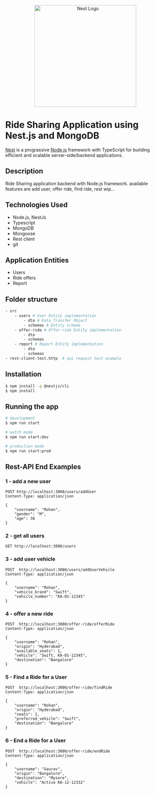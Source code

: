 <p align="center">
  <a href="http://nestjs.com/" target="blank"><img src="https://nestjs.com/img/logo_text.svg" width="320" alt="Nest Logo" /></a>
</p>

# Ride Sharing Application using Nest.js and MongoDB

[Nest](https://github.com/nestjs/nest) is a prograssive [Node.js](https://nodejs.org) framework with TypeScript for building efficient and scalable server-side/backend applications.

## Description

Ride Sharing application backend with Node.js framework. available features are add user, offer ride, find ride, rest wip...

## Technologies Used

- Node.js, NestJs
- Typescript
- MongoDB
- Mongoose
- Rest client
- git

## Application Entities

- Users
- Ride offers
- Report

## Folder structure
```bash
- src
    - users # User Entity implementation
        - dto # Data Transfer Object
        - schemas # Entity schema
    - offer-ride # Offer-ride Entity implementation
        - dto
        - schemas
    - report # Report Entity implementation
        - dto 
        - schemas
- rest-client-test.http  # api request test example
```

## Installation

```bash
$ npm install -g @nestjs/cli
$ npm install
```

## Running the app

```bash
# development
$ npm run start

# watch mode
$ npm run start:dev

# production mode
$ npm run start:prod
```

## Rest-API End Examples

### 1 - add a new user
```
POST http://localhost:3000/users/addUser
Content-Type: application/json

{ 
    "username": "Rohan",
    "gender": "M",
    "age": 36
}
```
### 2 - get all users
```
GET http://localhost:3000/users

```
### 3 - add user vehicle
```
POST  http://localhost:3000/users/addUserVehicle
Content-Type: application/json

{
    "username": "Rohan",
    "vehicle_brand": "Swift",
    "vehicle_number": "KA-01-12345"
}
```

### 4 - offer a new ride
```
POST  http://localhost:3000/offer-ride/offerRide
Content-Type: application/json

{
    "username": "Rohan",
    "origin": "Hyderabad",
    "available_seats": 1,
    "vehicle": "Swift, KA-01-12345",
    "destination": "Bangalore"
}
```
### 5 - Find a Ride for a User
```
POST  http://localhost:3000/offer-ride/findRide
Content-Type: application/json

{
    "username": "Rohan",
    "origin": "Hyderabad",
    "seats": 1,
    "preferred_vehicle": "Swift",
    "destination": "Bangalore"
}
```

### 6 - End a Ride for a User
```
POST  http://localhost:3000/offer-ride/endRide
Content-Type: application/json

{
    "username": "Gaurav",
    "origin": "Bangalore",
    "destination": "Mysore",
    "vehicle": "Activa KA-12-12332"
}
```
